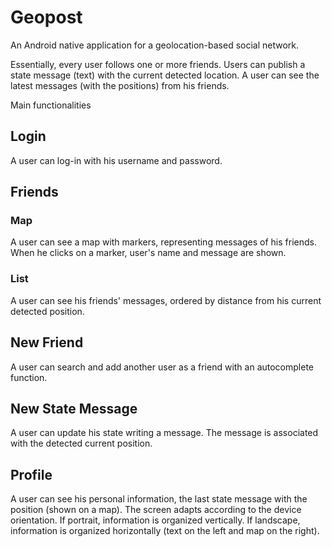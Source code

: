 # Geopost
An Android native application for a geolocation-based social network.

Essentially, every user follows one or more friends. Users can publish a state message (text) with the current detected location. 
A user can see the latest messages (with the positions) from his friends.

Main functionalities

## Login
A user can log-in with his username and password.

## Friends
### Map
A user can see a map with markers, representing messages of his friends. When he clicks on a marker, user's name and message are shown.

### List
A user can see his friends' messages, ordered by distance from his current detected position.

## New Friend
A user can search and add another user as a friend with an autocomplete function.

## New State Message
A user can update his state writing a message. The message is associated with the detected current position.

## Profile
A user can see his personal information, the last state message with the position (shown on a map).
The screen adapts according to the device orientation. If portrait, information is organized vertically. If landscape, information is organized horizontally (text on the left and map on the right).

